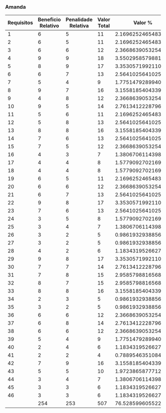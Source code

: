 ### Amanda


|  Requisitos | Beneficio Relativo | Penalidade Relativa | Valor Total | Valor % | Custo Relativo | Custo % | Risco Relativo | Risco % | Prioridade |
|  ------ | ------ | ------ | ------ | ------ | ------ | ------ | ------ | ------ | ------ |
|  1 | 6 | 5 | 11 | 2.1696252465483234 | 5 | 2.1739130434782608 | 5 | 2.3041474654377883 | 0.48450110091824083 |
|  2 | 6 | 5 | 11 | 2.1696252465483234 | 5 | 2.1739130434782608 | 5 | 2.3041474654377883 | 0.48450110091824083 |
|  3 | 6 | 6 | 12 | 2.366863905325444 | 5 | 2.1739130434782608 | 4 | 1.8433179723502304 | 0.5891779427171716 |
|  4 | 9 | 9 | 18 | 3.5502958579881656 | 8 | 3.4782608695652173 | 6 | 2.7649769585253456 | 0.5686626003600428 |
|  5 | 8 | 9 | 17 | 3.353057199211045 | 7 | 3.0434782608695654 | 6 | 2.7649769585253456 | 0.5772717654799008 |
|  6 | 6 | 7 | 13 | 2.564102564102564 | 1 | 0.43478260869565216 | 1 | 0.4608294930875576 | 2.862961050880514 |
|  7 | 5 | 4 | 9 | 1.7751479289940828 | 4 | 1.7391304347826086 | 4 | 1.8433179723502304 | 0.4955124895754736 |
|  8 | 9 | 7 | 16 | 3.155818540433925 | 6 | 2.608695652173913 | 4 | 1.8433179723502304 | 0.7088519502837858 |
|  9 | 4 | 8 | 12 | 2.366863905325444 | 7 | 3.0434782608695654 | 7 | 3.225806451612903 | 0.377533325390837 |
|  10 | 9 | 5 | 14 | 2.7613412228796843 | 6 | 2.608695652173913 | 6 | 2.7649769585253456 | 0.5138648040041948 |
|  11 | 5 | 6 | 11 | 2.1696252465483234 | 5 | 2.1739130434782608 | 6 | 2.7649769585253456 | 0.4392941016439222 |
|  12 | 5 | 8 | 13 | 2.564102564102564 | 5 | 2.1739130434782608 | 3 | 1.3824884792626728 | 0.7209823040808956 |
|  13 | 8 | 8 | 16 | 3.155818540433925 | 7 | 3.0434782608695654 | 8 | 3.686635944700461 | 0.4689101022716797 |
|  14 | 7 | 6 | 13 | 2.564102564102564 | 3 | 1.3043478260869565 | 2 | 0.9216589861751152 | 1.1518844192111517 |
|  15 | 7 | 5 | 12 | 2.366863905325444 | 2 | 0.8695652173913043 | 1 | 0.4608294930875576 | 1.7790689384757967 |
|  16 | 4 | 3 | 7 | 1.3806706114398422 | 5 | 2.1739130434782608 | 7 | 3.225806451612903 | 0.25569302492379414 |
|  17 | 4 | 4 | 8 | 1.5779092702169626 | 5 | 2.1739130434782608 | 5 | 2.3041474654377883 | 0.3523644370314479 |
|  18 | 4 | 4 | 8 | 1.5779092702169626 | 2 | 0.8695652173913043 | 1 | 0.4608294930875576 | 1.1860459589838643 |
|  19 | 6 | 5 | 11 | 2.1696252465483234 | 7 | 3.0434782608695654 | 7 | 3.225806451612903 | 0.34607221494160056 |
|  20 | 6 | 6 | 12 | 2.366863905325444 | 4 | 1.7391304347826086 | 3 | 1.3824884792626728 | 0.7582168004800571 |
|  21 | 6 | 7 | 13 | 2.564102564102564 | 3 | 1.3043478260869565 | 4 | 1.8433179723502304 | 0.8146044492320749 |
|  22 | 9 | 8 | 17 | 3.353057199211045 | 6 | 2.608695652173913 | 5 | 2.3041474654377883 | 0.6825085024984635 |
|  23 | 7 | 6 | 13 | 2.564102564102564 | 6 | 2.608695652173913 | 5 | 2.3041474654377883 | 0.5219182666164721 |
|  24 | 3 | 5 | 8 | 1.5779092702169626 | 6 | 2.608695652173913 | 5 | 2.3041474654377883 | 0.32118047176398284 |
|  25 | 3 | 4 | 7 | 1.3806706114398422 | 7 | 3.0434782608695654 | 6 | 2.7649769585253456 | 0.23770013872701798 |
|  26 | 3 | 2 | 5 | 0.9861932938856016 | 4 | 1.7391304347826086 | 3 | 1.3824884792626728 | 0.3159236668666905 |
|  27 | 3 | 2 | 5 | 0.9861932938856016 | 2 | 0.8695652173913043 | 1 | 0.4608294930875576 | 0.7412787243649153 |
|  28 | 4 | 2 | 6 | 1.183431952662722 | 2 | 0.8695652173913043 | 2 | 0.9216589861751152 | 0.6606833194339649 |
|  29 | 9 | 8 | 17 | 3.353057199211045 | 7 | 3.0434782608695654 | 7 | 3.225806451612903 | 0.5348388776370191 |
|  30 | 7 | 7 | 14 | 2.7613412228796843 | 6 | 2.608695652173913 | 6 | 2.7649769585253456 | 0.5138648040041948 |
|  31 | 7 | 8 | 15 | 2.9585798816568047 | 7 | 3.0434782608695654 | 6 | 2.7649769585253456 | 0.5093574401293243 |
|  32 | 8 | 7 | 15 | 2.9585798816568047 | 6 | 2.608695652173913 | 6 | 2.7649769585253456 | 0.5505694328616373 |
|  33 | 8 | 8 | 16 | 3.155818540433925 | 5 | 2.1739130434782608 | 7 | 3.225806451612903 | 0.5844411998258152 |
|  34 | 2 | 3 | 5 | 0.9861932938856016 | 6 | 2.608695652173913 | 7 | 3.225806451612903 | 0.16902784099529664 |
|  35 | 3 | 2 | 5 | 0.9861932938856016 | 2 | 0.8695652173913043 | 2 | 0.9216589861751152 | 0.5505694328616374 |
|  36 | 6 | 6 | 12 | 2.366863905325444 | 5 | 2.1739130434782608 | 4 | 1.8433179723502304 | 0.5891779427171716 |
|  37 | 6 | 8 | 14 | 2.7613412228796843 | 7 | 3.0434782608695654 | 7 | 3.225806451612903 | 0.44045554628930983 |
|  38 | 6 | 6 | 12 | 2.366863905325444 | 5 | 2.1739130434782608 | 4 | 1.8433179723502304 | 0.5891779427171716 |
|  39 | 5 | 4 | 9 | 1.7751479289940828 | 6 | 2.608695652173913 | 6 | 2.7649769585253456 | 0.3303416597169823 |
|  40 | 2 | 4 | 6 | 1.183431952662722 | 6 | 2.608695652173913 | 6 | 2.7649769585253456 | 0.22022777314465491 |
|  41 | 2 | 2 | 4 | 0.7889546351084813 | 5 | 2.1739130434782608 | 5 | 2.3041474654377883 | 0.17618221851572394 |
|  42 | 7 | 9 | 16 | 3.155818540433925 | 6 | 2.608695652173913 | 8 | 3.686635944700461 | 0.5012950456812769 |
|  43 | 5 | 5 | 10 | 1.9723865877712032 | 3 | 1.3043478260869565 | 2 | 0.9216589861751152 | 0.8860649378547323 |
|  44 | 3 | 4 | 7 | 1.3806706114398422 | 3 | 1.3043478260869565 | 3 | 1.3824884792626728 | 0.5138648040041948 |
|  45 | 3 | 3 | 6 | 1.183431952662722 | 5 | 2.1739130434782608 | 4 | 1.8433179723502304 | 0.2945889713585858 |
|  46 | 3 | 3 | 6 | 1.183431952662722 | 5 | 2.1739130434782608 | 5 | 2.3041474654377883 | 0.2642733277735859 |
|   | 254 | 253 | 507 | 76.52859960552264 | 230 | 79.13043478260869 | 217 | 80.6451612903226 | 20.486513843640306 |